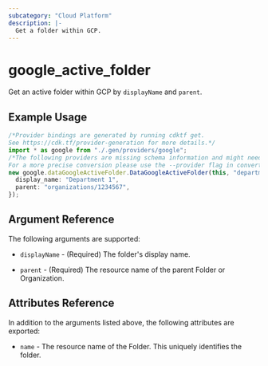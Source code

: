 ```yaml
---
subcategory: "Cloud Platform"
description: |-
  Get a folder within GCP.
---
```


# google\_active\_folder

Get an active folder within GCP by `displayName` and `parent`.

## Example Usage

```typescript
/*Provider bindings are generated by running cdktf get.
See https://cdk.tf/provider-generation for more details.*/
import * as google from "./.gen/providers/google";
/*The following providers are missing schema information and might need manual adjustments to synthesize correctly: google.
For a more precise conversion please use the --provider flag in convert.*/
new google.dataGoogleActiveFolder.DataGoogleActiveFolder(this, "department1", {
  display_name: "Department 1",
  parent: "organizations/1234567",
});

```

## Argument Reference

The following arguments are supported:

*   `displayName` - (Required) The folder's display name.

*   `parent` - (Required) The resource name of the parent Folder or Organization.

## Attributes Reference

In addition to the arguments listed above, the following attributes are exported:

* `name` - The resource name of the Folder. This uniquely identifies the folder.
